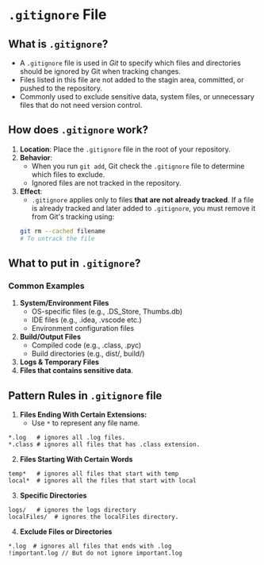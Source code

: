 # `.gitignore` File
## What is `.gitignore`? 
* A `.gitignore` file is used in *Git* to specify which files and directories should be
ignored by Git when tracking changes. 
* Files listed in this file are not added to the stagin area, committed, or pushed to the
repository.
* Commonly used to exclude sensitive data, system files, or unnecessary files that do 
not need version control.

## How does `.gitignore` work?
1. **Location**: Place the `.gitignore` file in the root of your repository.
2. **Behavior**:
    * When you run `git add`, Git check the `.gitignore` file to determine which
    files to exclude.
    * Ignored files are not tracked in the repository.
3. **Effect**:
    * `.gitignore` applies only to files **that are not already tracked**. If a file
    is already tracked and later added to `.gitignore`, you must remove it from Git's
    tracking using:
    ```bash
    git rm --cached filename
    # To untrack the file
    ```
## What to put in `.gitignore`? 
### Common Examples
1. **System/Environment Files**
    * OS-specific files (e.g., .DS_Store, Thumbs.db)
    * IDE files (e.g., .idea, .vscode etc.)
    * Environment configuration files
2. **Build/Output Files**
    * Compiled code (e.g., .class, .pyc)
    * Build directories (e.g., dist/, build/)
3. **Logs & Temporary Files**
4. **Files that contains sensitive data**.

## Pattern Rules in `.gitignore` file
1. **Files Ending With Certain Extensions:**
    * Use `*` to represent any file name.
```.gitignore
*.log   # ignores all .log files.
*.class # ignores all files that has .class extension.
```
2. **Files Starting With Certain Words**
```.gitignore
temp*   # ignores all files that start with temp
local*  # ignores all the files that start with local
```
3. **Specific Directories**
```.gitignore
logs/   # ignores the logs directory
localFiles/  # ignores the localFiles directory.
```
4. **Exclude Files or Directories**
```.gitignore
*.log  # ignores all files that ends with .log
!important.log // But do not ignore important.log
```

    